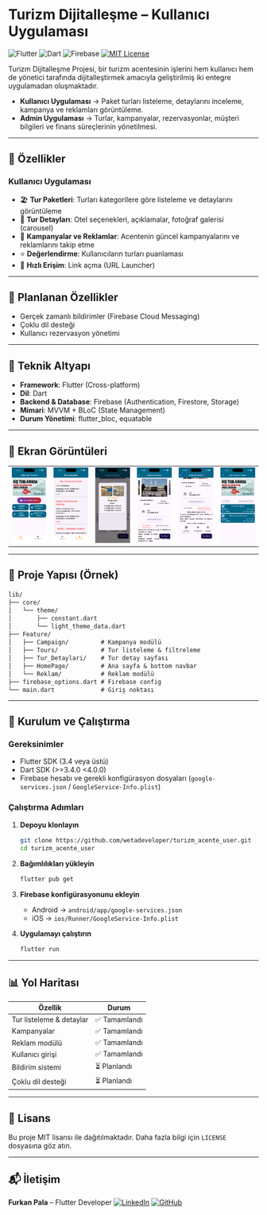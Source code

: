 # Turizm Dijitalleşme – Kullanıcı Uygulaması

![Flutter](https://img.shields.io/badge/Flutter-02569B?logo=flutter\&logoColor=white)
![Dart](https://img.shields.io/badge/Dart-0175C2?logo=dart\&logoColor=white)
![Firebase](https://img.shields.io/badge/Firebase-FFCA28?logo=firebase\&logoColor=black)
[![MIT License](https://img.shields.io/badge/license-MIT-blue.svg)](LICENSE)

Turizm Dijitalleşme Projesi, bir turizm acentesinin işlerini hem kullanıcı hem de yönetici tarafında dijitalleştirmek amacıyla geliştirilmiş iki entegre uygulamadan oluşmaktadır.

* **Kullanıcı Uygulaması** → Paket turları listeleme, detaylarını inceleme, kampanya ve reklamları görüntüleme.
* **Admin Uygulaması** → Turlar, kampanyalar, rezervasyonlar, müşteri bilgileri ve finans süreçlerinin yönetilmesi.

---

## 🌟 Özellikler

### Kullanıcı Uygulaması

* 🏖️ **Tur Paketleri**: Turları kategorilere göre listeleme ve detaylarını görüntüleme
* 🏨 **Tur Detayları**: Otel seçenekleri, açıklamalar, fotoğraf galerisi (carousel)
* 📢 **Kampanyalar ve Reklamlar**: Acentenin güncel kampanyalarını ve reklamlarını takip etme
* ⭐ **Değerlendirme**: Kullanıcıların turları puanlaması
* 🔗 **Hızlı Erişim**: Link açma (URL Launcher)

---

## 🚧 Planlanan Özellikler

* Gerçek zamanlı bildirimler (Firebase Cloud Messaging)
* Çoklu dil desteği
* Kullanıcı rezervasyon yönetimi

---

## 🧰 Teknik Altyapı

* **Framework**: Flutter (Cross-platform)
* **Dil**: Dart
* **Backend & Database**: Firebase (Authentication, Firestore, Storage)
* **Mimari**: MVVM + BLoC (State Management)
* **Durum Yönetimi**: flutter_bloc, equatable

---

## 📸 Ekran Görüntüleri

<table>
  <tr>
    <td><img src="assets/screenshots/home.png" width="150"/></td>
    <td><img src="assets/screenshots/kampanyalar.png" width="150"/></td>
    <td><img src="assets/screenshots/otelsecenekleri.png" width="150"/></td>
    <td><img src="assets/screenshots/turdetaylari.png" width="150"/></td>
    <td><img src="assets/screenshots/turdetaylari2.png" width="150"/></td>
    <td><img src="assets/screenshots/turlar.png" width="150"/></td>
  </tr>
</table>

---

## 📂 Proje Yapısı (Örnek)

```plaintext
lib/
├── core/
│   └── theme/
│       ├── constant.dart
│       └── light_theme_data.dart
├── Feature/
│   ├── Campaign/         # Kampanya modülü
│   ├── Tours/            # Tur listeleme & filtreleme
│   ├── Tur_Detaylari/    # Tur detay sayfası
│   ├── HomePage/         # Ana sayfa & bottom navbar
│   └── Reklam/           # Reklam modülü
├── firebase_options.dart # Firebase config
└── main.dart             # Giriş noktası
```

---

## 🚀 Kurulum ve Çalıştırma

### Gereksinimler

* Flutter SDK (3.4 veya üstü)
* Dart SDK (>=3.4.0 <4.0.0)
* Firebase hesabı ve gerekli konfigürasyon dosyaları (`google-services.json` / `GoogleService-Info.plist`)

### Çalıştırma Adımları

1. **Depoyu klonlayın**

   ```bash
   git clone https://github.com/wetadeveloper/turizm_acente_user.git
   cd turizm_acente_user
   ```

2. **Bağımlılıkları yükleyin**

   ```bash
   flutter pub get
   ```

3. **Firebase konfigürasyonunu ekleyin**

   * Android → `android/app/google-services.json`
   * iOS → `ios/Runner/GoogleService-Info.plist`

4. **Uygulamayı çalıştırın**

   ```bash
   flutter run
   ```

---

## 📊 Yol Haritası

| Özellik                  | Durum        |
| ------------------------ | ------------ |
| Tur listeleme & detaylar | ✅ Tamamlandı |
| Kampanyalar              | ✅ Tamamlandı |
| Reklam modülü            | ✅ Tamamlandı |
| Kullanıcı girişi         | ✅ Tamamlandı |
| Bildirim sistemi         | ⏳ Planlandı  |
| Çoklu dil desteği        | ⏳ Planlandı  |

---

## 📄 Lisans

Bu proje MIT lisansı ile dağıtılmaktadır. Daha fazla bilgi için `LICENSE` dosyasına göz atın.

---

## 📬 İletişim

**Furkan Pala** – Flutter Developer
[![LinkedIn](https://img.shields.io/badge/LinkedIn-0077B5?logo=linkedin)](https://www.linkedin.com/in/furkan-pala-9086191b0/)
[![GitHub](https://img.shields.io/badge/GitHub-000000?logo=github)](https://github.com/wetadeveloper)

